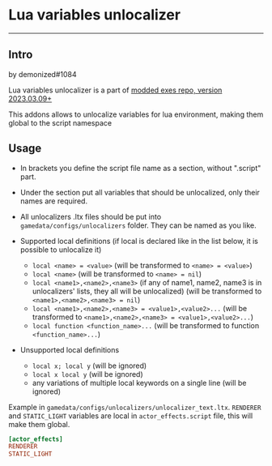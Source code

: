 # Lua variables unlocalizer

---

## Intro

by demonized#1084

Lua variables unlocalizer is a part of [modded exes repo, version 2023.03.09+](https://github.com/themrdemonized/xray-monolith)

This addons allows to unlocalize variables for lua environment, making them global to the script namespace

## Usage
* In brackets you define the script file name as a section, without ".script" part.
* Under the section put all variables that should be unlocalized, only their names are required.
* All unlocalizers .ltx files should be put into `gamedata/configs/unlocalizers` folder. They can be named as you like.
* Supported local definitions (if local is declared like in the list below, it is possible to unlocalize it)
    *	`local <name> = <value>` (will be transformed to `<name> = <value>`)
    *	`local <name>` (will be transformed to `<name> = nil`)
    *	`local <name1>,<name2>,<name3>` (if any of name1, name2, name3 is in unlocalizers' lists, they all will be unlocalized) (will be transformed to `<name1>,<name2>,<name3> = nil`)
    *	`local <name1>,<name2>,<name3> = <value1>,<value2>...` (will be transformed to `<name1>,<name2>,<name3> = <value1>,<value2>...`)
    *	`local function <function_name>...` (will be transformed to function `<function_name>...`)

* Unsupported local definitions
    *	`local x; local y` (will be ignored)
    *	`local x local y` (will be ignored)
    *  	any variations of multiple local keywords on a single line (will be ignored)

Example in `gamedata/configs/unlocalizers/unlocalizer_text.ltx`. `RENDERER` and `STATIC_LIGHT` variables are local in `actor_effects.script` file, this will make them global.
```ini
[actor_effects]
RENDERER
STATIC_LIGHT
```
